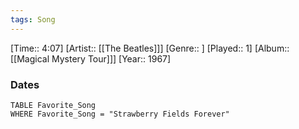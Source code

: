 ```yaml
---
tags: Song  
---
```

[Time:: 4:07]
[Artist:: [[The Beatles]]]
[Genre:: ]
[Played:: 1]
[Album:: [[Magical Mystery Tour]]]
[Year:: 1967]
### Dates
````dataview
TABLE Favorite_Song
WHERE Favorite_Song = "Strawberry Fields Forever"
````